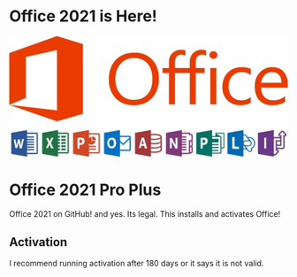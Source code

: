 # Office 2021 is Here!


![office](40390-77810-Office-Logo-xl.jpg)

# Office 2021 Pro Plus
Office 2021 on GitHub! and yes. Its legal.
This installs and activates Office!

## Activation
I recommend running activation after 180 days or it says it is not valid.

